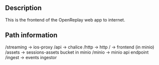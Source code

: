## Description

This is the frontend of the OpenReplay web app to internet.

## Path information

/streaming -> ios-proxy
/api       -> chalice
/http      -> http
/          -> frontend (in minio)
/assets    -> sessions-assets bucket in minio
/minio     -> minio api endpoint
/ingest    -> events ingestor
